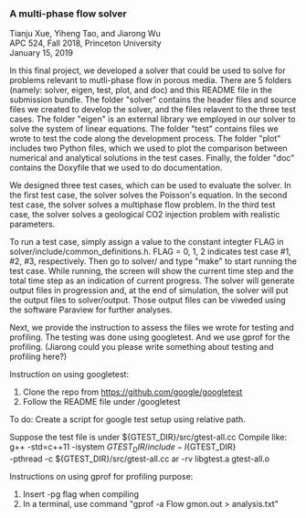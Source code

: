 ### A multi-phase flow solver
Tianju Xue, Yiheng Tao, and Jiarong Wu <br>
APC 524, Fall 2018, Princeton University <br>
January 15, 2019

In this final project, we developed a solver that could be used to solve for problems relevant to mutli-phase flow in porous media. There are 5 folders (namely: solver, eigen, test, plot, and doc) and this README file in the submission bundle. The folder "solver" contains the header files and source files we created to develop the solver, and the files relavent to the three test cases. The folder "eigen" is an external library we employed in our solver to solve the system of linear equations. The folder "test" contains files we wrote to test the code along the development process. The folder "plot" includes two Python files, which we used to plot the comparison between numerical and analytical solutions in the test cases. Finally, the folder "doc" contains the Doxyfile that we used to do documentation. 

We designed three test cases, which can be used to evaluate the solver. In the first test case, the solver solves the Poisson's equation. In the second test case, the solver solves a multiphase flow problem. In the third test case, the solver solves a geological CO2 injection problem with realistic parameters. 

To run a test case, simply assign a value to the constant integter FLAG in solver/include/common_definitions.h. FLAG = 0, 1, 2 indicates test case #1, #2, #3, respectively. Then go to solver/ and type "make" to start running the test case. While running, the screen will show the current time step and the total time step as an indication of current progress. The solver will generate output files in progression and, at the end of simulation, the solver will put the output files to solver/output. Those output files can be viweded using the software Paraview for further analyses.

Next, we provide the instruction to assess the files we wrote for testing and profiling. The testing was done using googletest. And we use gprof for the profiling. (Jiarong could you please write something about testing and profiling here?)







Instruction on using googletest:

1. Clone the repo from https://github.com/google/googletest
2. Follow the README file under /googletest

To do:
Create a script for google test setup using relative path.

Suppose the test file is under ${GTEST_DIR}/src/gtest-all.cc
Compile like:
g++ -std=c++11 -isystem ${GTEST_DIR}/include -I${GTEST_DIR} \
    -pthread -c ${GTEST_DIR}/src/gtest-all.cc
ar -rv libgtest.a gtest-all.o


Instructions on using gprof for profiling purpose:
1. Insert -pg flag when compiling
2. In a terminal, use command "gprof -a Flow gmon.out > analysis.txt"
